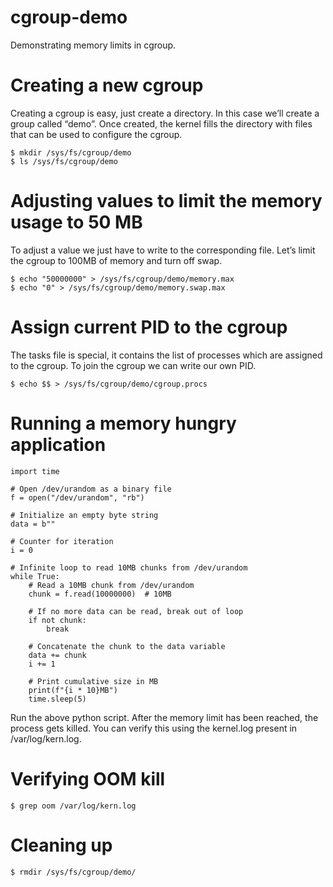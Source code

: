 # cgroup-demo
Demonstrating memory limits in cgroup. 

# Creating a new cgroup
Creating a cgroup is easy, just create a directory. In this case we’ll create a group called “demo”. Once created, the kernel fills the directory with files that can be used to configure the cgroup.
```
$ mkdir /sys/fs/cgroup/demo
$ ls /sys/fs/cgroup/demo
```

# Adjusting values to limit the memory usage to 50 MB
To adjust a value we just have to write to the corresponding file. Let’s limit the cgroup to 100MB of memory and turn off swap.
```
$ echo "50000000" > /sys/fs/cgroup/demo/memory.max
$ echo "0" > /sys/fs/cgroup/demo/memory.swap.max
```

# Assign current PID to the cgroup
The tasks file is special, it contains the list of processes which are assigned to the cgroup. To join the cgroup we can write our own PID.
```
$ echo $$ > /sys/fs/cgroup/demo/cgroup.procs
```

# Running a memory hungry application
```
import time

# Open /dev/urandom as a binary file
f = open("/dev/urandom", "rb")

# Initialize an empty byte string
data = b""

# Counter for iteration
i = 0

# Infinite loop to read 10MB chunks from /dev/urandom
while True:
    # Read a 10MB chunk from /dev/urandom
    chunk = f.read(10000000)  # 10MB

    # If no more data can be read, break out of loop
    if not chunk:
        break
    
    # Concatenate the chunk to the data variable
    data += chunk
    i += 1

    # Print cumulative size in MB
    print(f"{i * 10}MB")
    time.sleep(5)

```
Run the above python script. After the memory limit has been reached, the process gets killed. You can verify this using the kernel.log present in /var/log/kern.log.

# Verifying OOM kill 

```
$ grep oom /var/log/kern.log
```

# Cleaning up
```
$ rmdir /sys/fs/cgroup/demo/
```